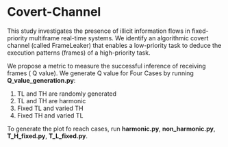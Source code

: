 # Covert-Channel
This study investigates the presence of illicit
information flows in fixed-priority multiframe real-time systems.
We identify an algorithmic covert channel (called FrameLeaker)
that enables a low-priority task to deduce the execution patterns
(frames) of a high-priority task.


We propose a metric to
measure the successful inference of receiving frames ( Q value). We generate Q value for Four Cases by running **Q_value_generation.py**:
1. TL and TH are randomly generated
2. TL and TH are harmonic
3. Fixed TL and varied TH 
4. Fixed TH and varied TL

   
To generate the plot fo reach cases, run **harmonic.py**, **non_harmonic.py**, **T_H_fixed.py**, **T_L_fixed.py**. 
